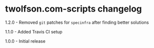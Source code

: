# twolfson.com-scripts changelog
1.2.0 - Removed `git` patches for `specinfra` after finding better solutions

1.1.0 - Added Travis CI setup

1.0.0 - Initial release
